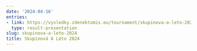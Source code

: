 ```yaml
---
date: '2024-04-16'
entries:
- link: https://vysledky.zdenektomis.eu/tournament/skupinova-a-leto-2024
  type: result-presentation
slug: skupinova-a-leto-2024
title: Skupinová A Léto 2024
---
```



